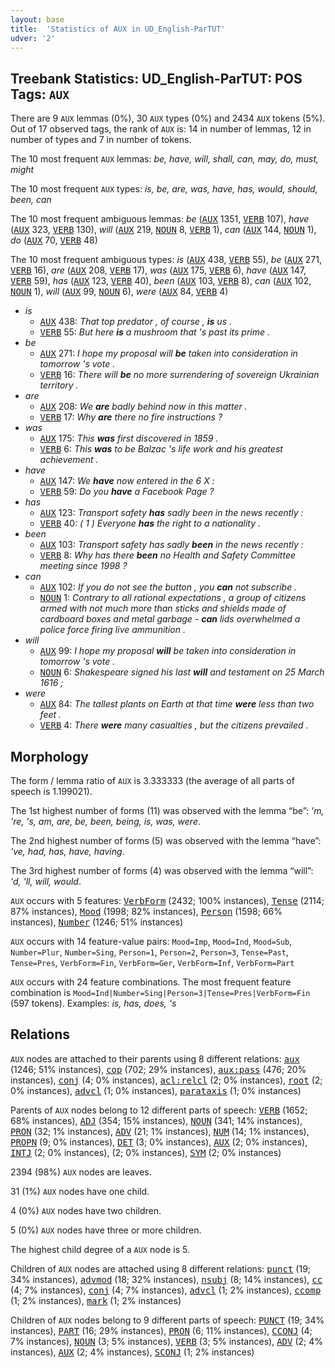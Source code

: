 ```yaml
---
layout: base
title:  'Statistics of AUX in UD_English-ParTUT'
udver: '2'
---
```


## Treebank Statistics: UD_English-ParTUT: POS Tags: `AUX`

There are 9 `AUX` lemmas (0%), 30 `AUX` types (0%) and 2434 `AUX` tokens (5%).
Out of 17 observed tags, the rank of `AUX` is: 14 in number of lemmas, 12 in number of types and 7 in number of tokens.

The 10 most frequent `AUX` lemmas: <em>be, have, will, shall, can, may, do, must, might</em>

The 10 most frequent `AUX` types:  <em>is, be, are, was, have, has, would, should, been, can</em>

The 10 most frequent ambiguous lemmas: <em>be</em> (<tt><a href="en_partut-pos-AUX.html">AUX</a></tt> 1351, <tt><a href="en_partut-pos-VERB.html">VERB</a></tt> 107), <em>have</em> (<tt><a href="en_partut-pos-AUX.html">AUX</a></tt> 323, <tt><a href="en_partut-pos-VERB.html">VERB</a></tt> 130), <em>will</em> (<tt><a href="en_partut-pos-AUX.html">AUX</a></tt> 219, <tt><a href="en_partut-pos-NOUN.html">NOUN</a></tt> 8, <tt><a href="en_partut-pos-VERB.html">VERB</a></tt> 1), <em>can</em> (<tt><a href="en_partut-pos-AUX.html">AUX</a></tt> 144, <tt><a href="en_partut-pos-NOUN.html">NOUN</a></tt> 1), <em>do</em> (<tt><a href="en_partut-pos-AUX.html">AUX</a></tt> 70, <tt><a href="en_partut-pos-VERB.html">VERB</a></tt> 48)

The 10 most frequent ambiguous types:  <em>is</em> (<tt><a href="en_partut-pos-AUX.html">AUX</a></tt> 438, <tt><a href="en_partut-pos-VERB.html">VERB</a></tt> 55), <em>be</em> (<tt><a href="en_partut-pos-AUX.html">AUX</a></tt> 271, <tt><a href="en_partut-pos-VERB.html">VERB</a></tt> 16), <em>are</em> (<tt><a href="en_partut-pos-AUX.html">AUX</a></tt> 208, <tt><a href="en_partut-pos-VERB.html">VERB</a></tt> 17), <em>was</em> (<tt><a href="en_partut-pos-AUX.html">AUX</a></tt> 175, <tt><a href="en_partut-pos-VERB.html">VERB</a></tt> 6), <em>have</em> (<tt><a href="en_partut-pos-AUX.html">AUX</a></tt> 147, <tt><a href="en_partut-pos-VERB.html">VERB</a></tt> 59), <em>has</em> (<tt><a href="en_partut-pos-AUX.html">AUX</a></tt> 123, <tt><a href="en_partut-pos-VERB.html">VERB</a></tt> 40), <em>been</em> (<tt><a href="en_partut-pos-AUX.html">AUX</a></tt> 103, <tt><a href="en_partut-pos-VERB.html">VERB</a></tt> 8), <em>can</em> (<tt><a href="en_partut-pos-AUX.html">AUX</a></tt> 102, <tt><a href="en_partut-pos-NOUN.html">NOUN</a></tt> 1), <em>will</em> (<tt><a href="en_partut-pos-AUX.html">AUX</a></tt> 99, <tt><a href="en_partut-pos-NOUN.html">NOUN</a></tt> 6), <em>were</em> (<tt><a href="en_partut-pos-AUX.html">AUX</a></tt> 84, <tt><a href="en_partut-pos-VERB.html">VERB</a></tt> 4)


* <em>is</em>
  * <tt><a href="en_partut-pos-AUX.html">AUX</a></tt> 438: <em>That top predator , of course , <b>is</b> us .</em>
  * <tt><a href="en_partut-pos-VERB.html">VERB</a></tt> 55: <em>But here <b>is</b> a mushroom that 's past its prime .</em>
* <em>be</em>
  * <tt><a href="en_partut-pos-AUX.html">AUX</a></tt> 271: <em>I hope my proposal will <b>be</b> taken into consideration in tomorrow 's vote .</em>
  * <tt><a href="en_partut-pos-VERB.html">VERB</a></tt> 16: <em>There will <b>be</b> no more surrendering of sovereign Ukrainian territory .</em>
* <em>are</em>
  * <tt><a href="en_partut-pos-AUX.html">AUX</a></tt> 208: <em>We <b>are</b> badly behind now in this matter .</em>
  * <tt><a href="en_partut-pos-VERB.html">VERB</a></tt> 17: <em>Why <b>are</b> there no fire instructions ?</em>
* <em>was</em>
  * <tt><a href="en_partut-pos-AUX.html">AUX</a></tt> 175: <em>This <b>was</b> first discovered in 1859 .</em>
  * <tt><a href="en_partut-pos-VERB.html">VERB</a></tt> 6: <em>This <b>was</b> to be Balzac 's life work and his greatest achievement .</em>
* <em>have</em>
  * <tt><a href="en_partut-pos-AUX.html">AUX</a></tt> 147: <em>We <b>have</b> now entered in the 6 X :</em>
  * <tt><a href="en_partut-pos-VERB.html">VERB</a></tt> 59: <em>Do you <b>have</b> a Facebook Page ?</em>
* <em>has</em>
  * <tt><a href="en_partut-pos-AUX.html">AUX</a></tt> 123: <em>Transport safety <b>has</b> sadly been in the news recently :</em>
  * <tt><a href="en_partut-pos-VERB.html">VERB</a></tt> 40: <em>( 1 ) Everyone <b>has</b> the right to a nationality .</em>
* <em>been</em>
  * <tt><a href="en_partut-pos-AUX.html">AUX</a></tt> 103: <em>Transport safety has sadly <b>been</b> in the news recently :</em>
  * <tt><a href="en_partut-pos-VERB.html">VERB</a></tt> 8: <em>Why has there <b>been</b> no Health and Safety Committee meeting since 1998 ?</em>
* <em>can</em>
  * <tt><a href="en_partut-pos-AUX.html">AUX</a></tt> 102: <em>If you do not see the button , you <b>can</b> not subscribe .</em>
  * <tt><a href="en_partut-pos-NOUN.html">NOUN</a></tt> 1: <em>Contrary to all rational expectations , a group of citizens armed with not much more than sticks and shields made of cardboard boxes and metal garbage - <b>can</b> lids overwhelmed a police force firing live ammunition .</em>
* <em>will</em>
  * <tt><a href="en_partut-pos-AUX.html">AUX</a></tt> 99: <em>I hope my proposal <b>will</b> be taken into consideration in tomorrow 's vote .</em>
  * <tt><a href="en_partut-pos-NOUN.html">NOUN</a></tt> 6: <em>Shakespeare signed his last <b>will</b> and testament on 25 March 1616 ;</em>
* <em>were</em>
  * <tt><a href="en_partut-pos-AUX.html">AUX</a></tt> 84: <em>The tallest plants on Earth at that time <b>were</b> less than two feet .</em>
  * <tt><a href="en_partut-pos-VERB.html">VERB</a></tt> 4: <em>There <b>were</b> many casualties , but the citizens prevailed .</em>

## Morphology

The form / lemma ratio of `AUX` is 3.333333 (the average of all parts of speech is 1.199021).

The 1st highest number of forms (11) was observed with the lemma “be”: <em>'m, 're, 's, am, are, be, been, being, is, was, were</em>.

The 2nd highest number of forms (5) was observed with the lemma “have”: <em>'ve, had, has, have, having</em>.

The 3rd highest number of forms (4) was observed with the lemma “will”: <em>'d, 'll, will, would</em>.

`AUX` occurs with 5 features: <tt><a href="en_partut-feat-VerbForm.html">VerbForm</a></tt> (2432; 100% instances), <tt><a href="en_partut-feat-Tense.html">Tense</a></tt> (2114; 87% instances), <tt><a href="en_partut-feat-Mood.html">Mood</a></tt> (1998; 82% instances), <tt><a href="en_partut-feat-Person.html">Person</a></tt> (1598; 66% instances), <tt><a href="en_partut-feat-Number.html">Number</a></tt> (1246; 51% instances)

`AUX` occurs with 14 feature-value pairs: `Mood=Imp`, `Mood=Ind`, `Mood=Sub`, `Number=Plur`, `Number=Sing`, `Person=1`, `Person=2`, `Person=3`, `Tense=Past`, `Tense=Pres`, `VerbForm=Fin`, `VerbForm=Ger`, `VerbForm=Inf`, `VerbForm=Part`

`AUX` occurs with 24 feature combinations.
The most frequent feature combination is `Mood=Ind|Number=Sing|Person=3|Tense=Pres|VerbForm=Fin` (597 tokens).
Examples: <em>is, has, does, 's</em>


## Relations

`AUX` nodes are attached to their parents using 8 different relations: <tt><a href="en_partut-dep-aux.html">aux</a></tt> (1246; 51% instances), <tt><a href="en_partut-dep-cop.html">cop</a></tt> (702; 29% instances), <tt><a href="en_partut-dep-aux-pass.html">aux:pass</a></tt> (476; 20% instances), <tt><a href="en_partut-dep-conj.html">conj</a></tt> (4; 0% instances), <tt><a href="en_partut-dep-acl-relcl.html">acl:relcl</a></tt> (2; 0% instances), <tt><a href="en_partut-dep-root.html">root</a></tt> (2; 0% instances), <tt><a href="en_partut-dep-advcl.html">advcl</a></tt> (1; 0% instances), <tt><a href="en_partut-dep-parataxis.html">parataxis</a></tt> (1; 0% instances)

Parents of `AUX` nodes belong to 12 different parts of speech: <tt><a href="en_partut-pos-VERB.html">VERB</a></tt> (1652; 68% instances), <tt><a href="en_partut-pos-ADJ.html">ADJ</a></tt> (354; 15% instances), <tt><a href="en_partut-pos-NOUN.html">NOUN</a></tt> (341; 14% instances), <tt><a href="en_partut-pos-PRON.html">PRON</a></tt> (32; 1% instances), <tt><a href="en_partut-pos-ADV.html">ADV</a></tt> (21; 1% instances), <tt><a href="en_partut-pos-NUM.html">NUM</a></tt> (14; 1% instances), <tt><a href="en_partut-pos-PROPN.html">PROPN</a></tt> (9; 0% instances), <tt><a href="en_partut-pos-DET.html">DET</a></tt> (3; 0% instances), <tt><a href="en_partut-pos-AUX.html">AUX</a></tt> (2; 0% instances), <tt><a href="en_partut-pos-INTJ.html">INTJ</a></tt> (2; 0% instances),  (2; 0% instances), <tt><a href="en_partut-pos-SYM.html">SYM</a></tt> (2; 0% instances)

2394 (98%) `AUX` nodes are leaves.

31 (1%) `AUX` nodes have one child.

4 (0%) `AUX` nodes have two children.

5 (0%) `AUX` nodes have three or more children.

The highest child degree of a `AUX` node is 5.

Children of `AUX` nodes are attached using 8 different relations: <tt><a href="en_partut-dep-punct.html">punct</a></tt> (19; 34% instances), <tt><a href="en_partut-dep-advmod.html">advmod</a></tt> (18; 32% instances), <tt><a href="en_partut-dep-nsubj.html">nsubj</a></tt> (8; 14% instances), <tt><a href="en_partut-dep-cc.html">cc</a></tt> (4; 7% instances), <tt><a href="en_partut-dep-conj.html">conj</a></tt> (4; 7% instances), <tt><a href="en_partut-dep-advcl.html">advcl</a></tt> (1; 2% instances), <tt><a href="en_partut-dep-ccomp.html">ccomp</a></tt> (1; 2% instances), <tt><a href="en_partut-dep-mark.html">mark</a></tt> (1; 2% instances)

Children of `AUX` nodes belong to 9 different parts of speech: <tt><a href="en_partut-pos-PUNCT.html">PUNCT</a></tt> (19; 34% instances), <tt><a href="en_partut-pos-PART.html">PART</a></tt> (16; 29% instances), <tt><a href="en_partut-pos-PRON.html">PRON</a></tt> (6; 11% instances), <tt><a href="en_partut-pos-CCONJ.html">CCONJ</a></tt> (4; 7% instances), <tt><a href="en_partut-pos-NOUN.html">NOUN</a></tt> (3; 5% instances), <tt><a href="en_partut-pos-VERB.html">VERB</a></tt> (3; 5% instances), <tt><a href="en_partut-pos-ADV.html">ADV</a></tt> (2; 4% instances), <tt><a href="en_partut-pos-AUX.html">AUX</a></tt> (2; 4% instances), <tt><a href="en_partut-pos-SCONJ.html">SCONJ</a></tt> (1; 2% instances)

